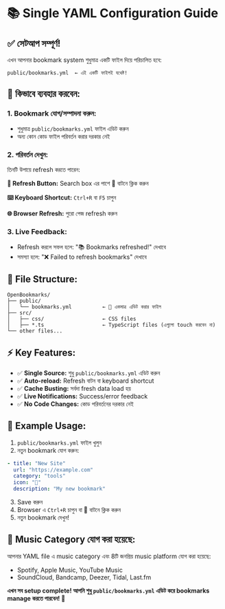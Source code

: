 # 📚 Single YAML Configuration Guide

## ✅ **সেটআপ সম্পূর্ণ!**

এখন আপনার bookmark system শুধুমাত্র একটি ফাইল দিয়ে পরিচালিত হবে:

```
public/bookmarks.yml  ← এই একটি ফাইলই যথেষ্ট!
```

## 🎯 **কিভাবে ব্যবহার করবেন:**

### 1. **Bookmark যোগ/সম্পাদনা করুন:**

- শুধুমাত্র `public/bookmarks.yml` ফাইল এডিট করুন
- অন্য কোন কোড ফাইল পরিবর্তন করার দরকার নেই

### 2. **পরিবর্তন দেখুন:**

তিনটি উপায়ে refresh করতে পারেন:

**🔄 Refresh Button:** Search box এর পাশে 🔄 বাটনে ক্লিক করুন

**⌨️ Keyboard Shortcut:** `Ctrl+R` বা `F5` চাপুন

**🌐 Browser Refresh:** পুরো পেজ refresh করুন

### 3. **Live Feedback:**

- Refresh করলে সফল হলে: "📚 Bookmarks refreshed!" দেখাবে
- সমস্যা হলে: "❌ Failed to refresh bookmarks" দেখাবে

## 📁 **File Structure:**

```
OpenBookmarks/
├── public/
│   └── bookmarks.yml          ← 🎯 একমাত্র এডিট করার ফাইল
├── src/
│   ├── css/                   ← CSS files
│   ├── *.ts                   ← TypeScript files (এগুলো touch করবেন না)
└── other files...
```

## ⚡ **Key Features:**

- ✅ **Single Source:** শুধু `public/bookmarks.yml` এডিট করুন
- ✅ **Auto-reload:** Refresh বাটন বা keyboard shortcut
- ✅ **Cache Busting:** সর্বদা fresh data load হয়
- ✅ **Live Notifications:** Success/error feedback
- ✅ **No Code Changes:** কোড পরিবর্তনের দরকার নেই

## 🚀 **Example Usage:**

1. `public/bookmarks.yml` ফাইল খুলুন
2. নতুন bookmark যোগ করুন:

```yaml
- title: "New Site"
  url: "https://example.com"
  category: "tools"
  icon: "🔧"
  description: "My new bookmark"
```

3. Save করুন
4. Browser এ `Ctrl+R` চাপুন বা 🔄 বাটনে ক্লিক করুন
5. নতুন bookmark দেখুন!

## 🎵 **Music Category যোগ করা হয়েছে:**

আপনার YAML file এ music category এবং 8টি জনপ্রিয় music platform যোগ করা হয়েছে:

- Spotify, Apple Music, YouTube Music
- SoundCloud, Bandcamp, Deezer, Tidal, Last.fm

**এখন সব setup complete! আপনি শুধু `public/bookmarks.yml` এডিট করে bookmarks manage করতে পারবেন! 🎉**
